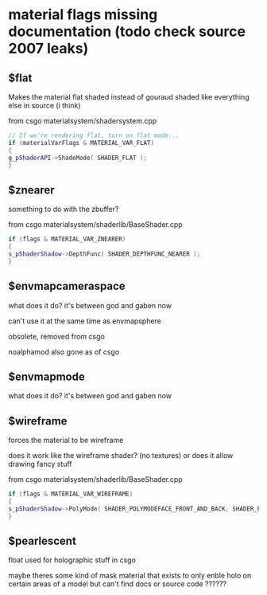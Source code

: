 # material flags missing documentation (todo check source 2007 leaks)

## $flat
Makes the material flat shaded instead of gouraud shaded like everything else in source (i think)

from csgo materialsystem/shadersystem.cpp
```cpp
// If we're rendering flat, turn on flat mode...
if (materialVarFlags & MATERIAL_VAR_FLAT)
{
g_pShaderAPI->ShadeMode( SHADER_FLAT );
}
```

## $znearer
something to do with the zbuffer?

from csgo materialsystem/shaderlib/BaseShader.cpp
```cpp
if (flags & MATERIAL_VAR_ZNEARER)
{
s_pShaderShadow->DepthFunc( SHADER_DEPTHFUNC_NEARER );
}
```

## $envmapcameraspace
what does it do? it's between god and gaben now

can't use it at the same time as envmapsphere

obsolete, removed from csgo

noalphamod also gone as of csgo

## $envmapmode
what does it do? it's between god and gaben now

## $wireframe
forces the material to be wireframe

does it work like the wireframe shader? (no textures) or does it allow drawing fancy stuff

from csgo materialsystem/shaderlib/BaseShader.cpp
```cpp
if (flags & MATERIAL_VAR_WIREFRAME)
{
s_pShaderShadow->PolyMode( SHADER_POLYMODEFACE_FRONT_AND_BACK, SHADER_POLYMODE_LINE );
}
```

## $pearlescent
float used for holographic stuff in csgo

maybe theres some kind of mask material that exists to only enble holo on certain areas of a model but can't find docs or source code
??????
